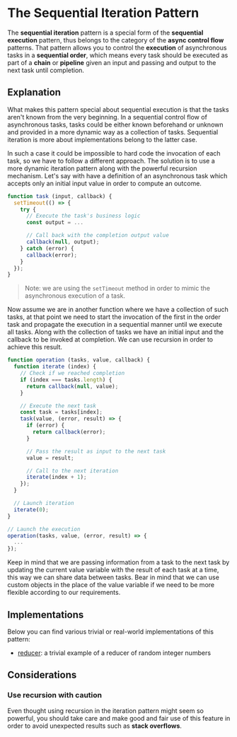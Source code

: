 # The Sequential Iteration Pattern #

The **sequential iteration** pattern is a special form of the **sequential execution** pattern, thus belongs to the category of the **async control flow** patterns. That pattern allows you to control the **execution** of asynchronous tasks in a **sequential order**, which means every task should be executed as part of a **chain** or **pipeline** given an input and passing and output to the next task until completion.

## Explanation ##

What makes this pattern special about sequential execution is that the tasks aren't known from the very beginning. In a sequential control flow of asynchronous tasks, tasks could be either known beforehand or unknown and provided in a more dynamic way as a collection of tasks. Sequential iteration is more about implementations belong to the latter case.

In such a case it could be impossible to hard code the invocation of each task, so we have to follow a different approach. The solution is to use a more dynamic iteration pattern along with the powerful recursion mechanism. Let's say with have a definition of an asynchronous task which accepts only an initial input value in order to compute an outcome.

```javascript
function task (input, callback) {
  setTimeout(() => {
    try {
      // Execute the task's business logic
      const output = ...

      // Call back with the completion output value
      callback(null, output);
    } catch (error) {
      callback(error);
    }
  });
}
```

> Note: we are using the `setTimeout` method in order to mimic the asynchronous execution of a task.

Now assume we are in another function where we have a collection of such tasks, at that point we need to start the invocation of the first in the order task and propagate the execution in a sequential manner until we execute all tasks. Along with the collection of tasks we have an initial input and the callback to be invoked at completion. We can use recursion in order to achieve this result.

```javascript
function operation (tasks, value, callback) {
  function iterate (index) {
    // Check if we reached completion
    if (index === tasks.length) {
      return callback(null, value);
    }

    // Execute the next task
    const task = tasks[index];
    task(value, (error, result) => {
      if (error) {
        return callback(error);
      }

      // Pass the result as input to the next task
      value = result;

      // Call to the next iteration
      iterate(index + 1);
    });
  }

  // Launch iteration
  iterate(0);
}

// Launch the execution
operation(tasks, value, (error, result) => {
  ...
});
```

Keep in mind that we are passing information from a task to the next task by updating the current value variable with the result of each task at a time, this way we can share data between tasks. Bear in mind that we can use custom objects in the place of the value variable if we need to be more flexible according to our requirements.

## Implementations ##

Below you can find various trivial or real-world implementations of this pattern:

* [reducer](reducer.js): a trivial example of a reducer of random integer numbers

## Considerations ##

### Use recursion with caution ###

Even thought using recursion in the iteration pattern might seem so powerful, you should take care and make good and fair use of this feature in order to avoid unexpected results such as **stack overflows**.